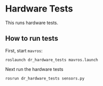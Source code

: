 # Hardware Tests

This runs hardware tests.

## How to run tests

First, start `mavros`:
```
roslaunch dr_hardware_tests mavros.launch
```

Next run the hardware tests

```
rosrun dr_hardware_tests sensors.py
```
